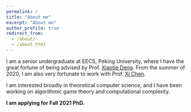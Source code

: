 ```yaml
---
permalink: /
title: "About me"
excerpt: "About me"
author_profile: true
redirect_from: 
  - /about/
  - /about.html
---
```

I am a senior undergraduate at EECS, Peking University, where I have the great fortune of being advised by Prof. [Xiaotie Deng](https://cfcs.pku.edu.cn/english/people/faculty/xiaotiedeng/index.htm). From the summer of 2020, I am also very fortunate to work with Prof. [Xi Chen](http://www.cs.columbia.edu/~xichen/Homepage/Welcome.html).

I am interested broadly in theoretical computer science, and I have been working on algorithmic game theory and computational complexity.

**I am applying for Fall 2021 PhD.**

